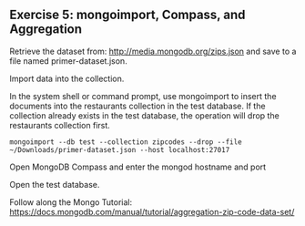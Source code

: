 ## Exercise 5: mongoimport, Compass, and Aggregation

Retrieve the dataset from: http://media.mongodb.org/zips.json and save to a file named primer-dataset.json.

Import data into the collection.

In the system shell or command prompt, use mongoimport to insert the documents into the restaurants collection in the test database. If the collection already exists in the test database, the operation will drop the restaurants collection first.
```
mongoimport --db test --collection zipcodes --drop --file ~/Downloads/primer-dataset.json --host localhost:27017
```
Open MongoDB Compass and enter the mongod hostname and port

Open the test database.

Follow along the Mongo Tutorial: https://docs.mongodb.com/manual/tutorial/aggregation-zip-code-data-set/
